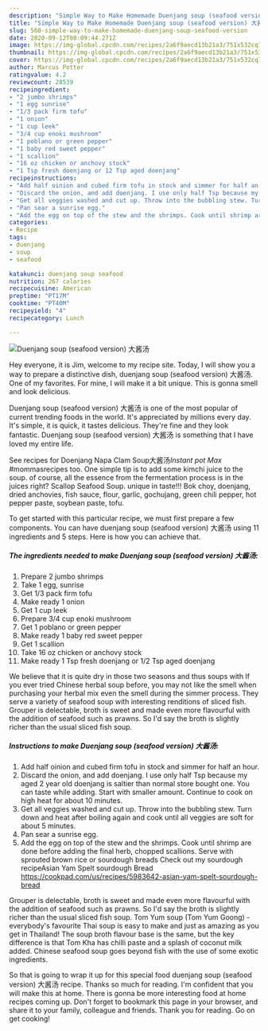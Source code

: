 ```yaml
---
description: "Simple Way to Make Homemade Duenjang soup (seafood version) 大酱汤"
title: "Simple Way to Make Homemade Duenjang soup (seafood version) 大酱汤"
slug: 568-simple-way-to-make-homemade-duenjang-soup-seafood-version
date: 2020-09-12T08:09:44.271Z
image: https://img-global.cpcdn.com/recipes/2a6f9aecd13b21a3/751x532cq70/duenjang-soup-seafood-version-大酱汤-recipe-main-photo.jpg
thumbnail: https://img-global.cpcdn.com/recipes/2a6f9aecd13b21a3/751x532cq70/duenjang-soup-seafood-version-大酱汤-recipe-main-photo.jpg
cover: https://img-global.cpcdn.com/recipes/2a6f9aecd13b21a3/751x532cq70/duenjang-soup-seafood-version-大酱汤-recipe-main-photo.jpg
author: Marcus Potter
ratingvalue: 4.2
reviewcount: 28539
recipeingredient:
- "2 jumbo shrimps"
- "1 egg sunrise"
- "1/3 pack firm tofu"
- "1 onion"
- "1 cup leek"
- "3/4 cup enoki mushroom"
- "1 poblano or green pepper"
- "1 baby red sweet pepper"
- "1 scallion"
- "16 oz chicken or anchovy stock"
- "1 Tsp fresh doenjang or 12 Tsp aged doenjang"
recipeinstructions:
- "Add half oinion and cubed firm tofu in stock and simmer for half an hour."
- "Discard the onion, and add doenjang. I use only half Tsp because my aged 2 year old doenjang is saltier than normal store bought one. You can taste while adding. Start with smaller amount. Continue to cook on high heat for about 10 minutes."
- "Get all veggies washed and cut up. Throw into the bubbling stew. Turn down and heat after boiling again and cook until all veggies are soft for about 5 minutes."
- "Pan sear a sunrise egg."
- "Add the egg on top of the stew and the shrimps. Cook until shrimp are done before adding the final herb, chopped scallions. Serve with sprouted brown rice or sourdough breads Check out my sourdough recipeAsian Yam Spelt sourdough Bread https://cookpad.com/us/recipes/5983642-asian-yam-spelt-sourdough-bread"
categories:
- Recipe
tags:
- duenjang
- soup
- seafood

katakunci: duenjang soup seafood 
nutrition: 267 calories
recipecuisine: American
preptime: "PT17M"
cooktime: "PT40M"
recipeyield: "4"
recipecategory: Lunch

---
```



![Duenjang soup (seafood version) 大酱汤](https://img-global.cpcdn.com/recipes/2a6f9aecd13b21a3/751x532cq70/duenjang-soup-seafood-version-大酱汤-recipe-main-photo.jpg)

Hey everyone, it is Jim, welcome to my recipe site. Today, I will show you a way to prepare a distinctive dish, duenjang soup (seafood version) 大酱汤. One of my favorites. For mine, I will make it a bit unique. This is gonna smell and look delicious.

Duenjang soup (seafood version) 大酱汤 is one of the most popular of current trending foods in the world. It's appreciated by millions every day. It's simple, it is quick, it tastes delicious. They're fine and they look fantastic. Duenjang soup (seafood version) 大酱汤 is something that I have loved my entire life.

See recipes for Doenjang Napa Clam Soup大酱汤*Instant pot Max* #mommasrecipes too. One simple tip is to add some kimchi juice to the soup. of course, all the essence from the fermentation process is in the juices right? Scallop Seafood Soup. unique in taste!!! Bok choy, doenjang, dried anchovies, fish sauce, flour, garlic, gochujang, green chili pepper, hot pepper paste, soybean paste, tofu.


To get started with this particular recipe, we must first prepare a few components. You can have duenjang soup (seafood version) 大酱汤 using 11 ingredients and 5 steps. Here is how you can achieve that.

<!--inarticleads1-->

##### The ingredients needed to make Duenjang soup (seafood version) 大酱汤:

1. Prepare 2 jumbo shrimps
1. Take 1 egg, sunrise
1. Get 1/3 pack firm tofu
1. Make ready 1 onion
1. Get 1 cup leek
1. Prepare 3/4 cup enoki mushroom
1. Get 1 poblano or green pepper
1. Make ready 1 baby red sweet pepper
1. Get 1 scallion
1. Take 16 oz chicken or anchovy stock
1. Make ready 1 Tsp fresh doenjang or 1/2 Tsp aged doenjang


We believe that it is quite dry in those two seasons and thus soups with If you ever tried Chinese herbal soup before, you may not like the smell when purchasing your herbal mix even the smell during the simmer process. They serve a variety of seafood soup with interesting renditions of sliced fish. Grouper is delectable, broth is sweet and made even more flavourful with the addition of seafood such as prawns. So I&#39;d say the broth is slightly richer than the usual sliced fish soup. 

<!--inarticleads2-->

##### Instructions to make Duenjang soup (seafood version) 大酱汤:

1. Add half oinion and cubed firm tofu in stock and simmer for half an hour.
1. Discard the onion, and add doenjang. I use only half Tsp because my aged 2 year old doenjang is saltier than normal store bought one. You can taste while adding. Start with smaller amount. Continue to cook on high heat for about 10 minutes.
1. Get all veggies washed and cut up. Throw into the bubbling stew. Turn down and heat after boiling again and cook until all veggies are soft for about 5 minutes.
1. Pan sear a sunrise egg.
1. Add the egg on top of the stew and the shrimps. Cook until shrimp are done before adding the final herb, chopped scallions. Serve with sprouted brown rice or sourdough breads Check out my sourdough recipeAsian Yam Spelt sourdough Bread https://cookpad.com/us/recipes/5983642-asian-yam-spelt-sourdough-bread


Grouper is delectable, broth is sweet and made even more flavourful with the addition of seafood such as prawns. So I&#39;d say the broth is slightly richer than the usual sliced fish soup. Tom Yum soup (Tom Yum Goong) - everybody&#39;s favourite Thai soup is easy to make and just as amazing as you get in Thailand! The soup broth flavour base is the same, but the key difference is that Tom Kha has chilli paste and a splash of coconut milk added. Chinese seafood soup goes beyond fish with the use of some exotic ingredients. 

So that is going to wrap it up for this special food duenjang soup (seafood version) 大酱汤 recipe. Thanks so much for reading. I'm confident that you will make this at home. There is gonna be more interesting food at home recipes coming up. Don't forget to bookmark this page in your browser, and share it to your family, colleague and friends. Thank you for reading. Go on get cooking!
